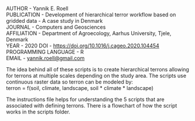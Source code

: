 AUTHOR - Yannik E. Roell  
PUBLICATION - Development of hierarchical terror workflow based on gridded data - A case study in Denmark  
JOURNAL - Computers and Geosciences  
AFFILIATION - Department of Agroecology, Aarhus University, Tjele, Denmark   
YEAR - 2020
DOI - https://doi.org/10.1016/j.cageo.2020.104454
PROGRAMMING LANGUAGE - R  
EMAIL - yannik.roell@gmail.com  

The idea behind all of these scripts is to create hierarchical terrons allowing for terrons at multiple scales depending on the study area.
The scripts use continuous raster data so terron can be modeled by:  
  terron = f(soil, climate, landscape, soil \* climate \* landscape)
  
The instructions file helps for understanding the 5 scripts that are associated with defining terrons. 
There is a flowchart of how the script works in the scripts folder.
